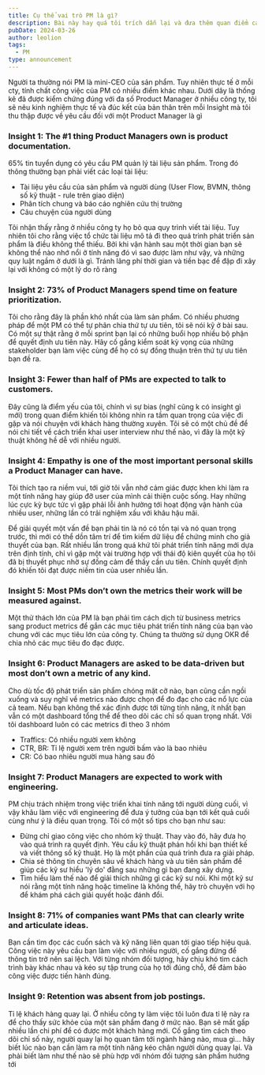```yaml
---
title: Cụ thể vai trò PM là gì?
description: Bài này hay quá tôi trích dẫn lại và đưa thêm quan điểm cá nhân của mình vào
pubDate: 2024-03-26
author: leolion
tags:
  - PM
type: announcement
---
```

Người ta thường nói PM là mini-CEO của sản phẩm. Tuy nhiên thực tế ở mỗi cty, tính chất công việc của PM có nhiều điểm khác nhau. Dưới dây là thống kê đã được kiểm chứng đúng với đa số Product Manager ở nhiều công ty, tôi sẽ nêu kinh nghiệm thực tế và đúc kết của bản thân trên mỗi Insight mà tôi thu thập được về yêu cầu đối với một Product Manager là gì

### Insight 1: The #1 thing Product Managers own is product documentation.

65% tin tuyển dụng có yêu cầu PM quản lý tài liệu sản phẩm. Trong đó thông thường bạn phải viết các loại tài liệu:

- Tài liệu yêu cầu của sản phẩm và người dùng (User Flow, BVMN, thông số kỹ thuật - rule trên giao diện)
- Phân tích chung và báo cáo nghiên cứu thị trường
- Câu chuyện của người dùng

Tôi nhận thấy rằng ở nhiều công ty họ bỏ qua quy trình viết tài liệu. Tuy nhiên tôi cho rằng việc tổ chức tài liệu mô tả đi theo quá trình phát triển sản phẩm là điều không thể thiếu. Bởi khi vận hành sau một thời gian bạn sẽ không thể nào nhớ nổi ở tính năng đó vì sao được làm như vậy, và những quy luật ngầm ở dưới là gì. Tránh lãng phí thời gian và tiền bạc để đập đi xây lại với không có một lý do rõ ràng

### Insight 2: 73% of Product Managers spend time on feature prioritization.

Tôi cho rằng đây là phần khó nhất của làm sản phẩm. Có nhiều phương pháp để một PM có thể tự phân chia thứ tự ưu tiên, tôi sẽ nói kỹ ở bài sau. Có một sự thật rằng ở mỗi sprint bạn lại có những buổi họp nhiều bộ phận để quyết định ưu tiên này. Hãy cố gắng kiểm soát kỳ vọng của những stakeholder bạn làm việc cùng để họ có sự đồng thuận trên thứ tự ưu tiên bạn đề ra.

### Insight 3: Fewer than half of PMs are expected to talk to customers.

Đây cũng là điểm yếu của tôi, chính vì sự bias (nghĩ cũng k có insight gì mới) trong quan điểm khiến tôi không nhìn ra tầm quan trọng của việc đi gặp và nói chuyện với khách hàng thường xuyên. Tôi sẽ có một chủ đề để nói chi tiết về cách triển khai user interview như thế nào, vì đây là một kỹ thuật không hề dễ với nhiều người.

### Insight 4: Empathy is one of the most important personal skills a Product Manager can have.

Tôi thích tạo ra niềm vui, tới giờ tôi vẫn nhớ cảm giác được khen khi làm ra một tính năng hay giúp đỡ user của mình cải thiện cuộc sống. Hay những lúc cực kỳ bực tức vì gặp phải lỗi ảnh hưởng tới hoạt động vận hành của nhiều user, những lần có trải nghiệm xấu với khâu hậu mãi.

Để giải quyết một vấn đề bạn phải tin là nó có tồn tại và nó quan trọng trước, thì mới có thể dồn tâm trí để tìm kiếm dữ liệu để chứng minh cho giả thuyết của bạn. Rất nhiều lần trong quá khứ tôi phát triển tính năng mới dựa trên định tính, chỉ vì gặp một vài trường hợp với thái độ kiên quyết của họ tôi đã bị thuyết phục nhờ sự đồng cảm để thấy cần ưu tiên. Chính quyết định đó khiến tôi đạt được niềm tin của user nhiều lần.

### Insight 5: Most PMs don’t own the metrics their work will be measured against.

Một thử thách lớn của PM là bạn phải tìm cách dịch từ business metrics sang product metrics để gắn các mục tiêu phát triển tính năng của bạn vào chung với các mục tiêu lớn của công ty. Chúng ta thường sử dụng OKR để chia nhỏ các mục tiêu đo đạc được.

### Insight 6: Product Managers are asked to be data-driven but most don’t own a metric of any kind.

Cho dù tốc độ phát triển sản phẩm chóng mặt cỡ nào, bạn cũng cần ngồi xuống và suy nghĩ về metrics nào được chọn để đo đạc cho các nổ lực của cả team. Nếu bạn không thể xác định được tới từng tính năng, ít nhất bạn vẫn có một dashboard tổng thể để theo dõi các chỉ số quan trọng nhất. Với tôi dashboard luôn có các metrics đi theo 3 nhóm

- Traffics: Có nhiều người xem không
- CTR, BR: Tỉ lệ người xem trên người bấm vào là bao nhiêu
- CR: Có bao nhiêu người mua hàng sau đó

### Insight 7: Product Managers are expected to work with engineering.

PM chịu trách nhiệm trong việc triển khai tính năng tới người dùng cuối, vì vậy khâu làm việc với engineering để đưa ý tưởng của bạn tới kết quả cuối cùng như ý là điều quan trọng. Tôi có một số tips cho bạn như sau:

- Đừng chỉ giao công việc cho nhóm kỹ thuật. Thay vào đó, hãy đưa họ vào quá trình ra quyết định. Yêu cầu kỹ thuật phản hồi khi bạn thiết kế và viết thông số kỹ thuật. Họ là một phần của quá trình đưa ra giải pháp.
- Chia sẻ thông tin chuyên sâu về khách hàng và ưu tiên sản phẩm để giúp các kỹ sư hiểu 'lý do' đằng sau những gì bạn đang xây dựng.
- Tìm hiểu làm thế nào để giải thích những gì các kỹ sư nói. Khi một kỹ sư nói rằng một tính năng hoặc timeline là không thể, hãy trò chuyện với họ để khám phá cách giải quyết hoặc đánh đổi.

### Insight 8: 71% of companies want PMs that can clearly write and articulate ideas.

Bạn cần tìm đọc các cuốn sách và kỹ năng liên quan tới giao tiếp hiệu quả. Công việc này yêu cầu bạn làm việc với nhiều người, cố gắng đừng để thông tin trở nên sai lệch. Với từng nhóm đối tượng, hãy chịu khó tìm cách trình bày khác nhau và kéo sự tập trung của họ tới đúng chỗ, để đảm bảo công việc được tiến hành đúng.

### Insight 9: Retention was absent from job postings.

Tỉ lệ khách hàng quay lại. Ở nhiều công ty làm việc tôi luôn đưa tỉ lệ này ra để cho thấy sức khỏe của một sản phẩm đang ở mức nào. Bạn sẽ mất gấp nhiều lần chi phí để có được một khách hàng mới. Cố gắng tìm cách theo dõi chỉ số này, người quay lại họ quan tâm tới ngành hàng nào, mua gì… hãy biết lúc nào bạn cần làm ra một tính năng kéo chân người dùng quay lại. Và phải biết làm như thế nào sẽ phù hợp với nhóm đối tượng sản phẩm hướng tới